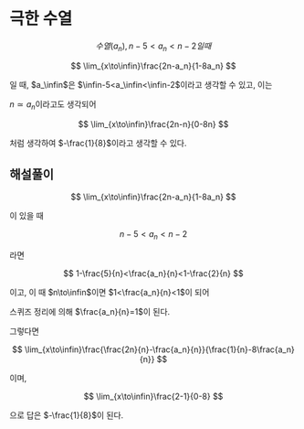 # 극한 수열

$$
수열(a_n),n-5<a_n<n-2일때
$$

$$
\lim_{x\to\infin}\frac{2n-a_n}{1-8a_n}
$$

일 때, $a_\infin$은 $\infin-5<a_\infin<\infin-2$이라고 생각할 수 있고, 이는

$n\simeq a_n$이라고도 생각되어

$$
\lim_{x\to\infin}\frac{2n-n}{0-8n}
$$

처럼 생각하여 $-\frac{1}{8}$이라고 생각할 수 있다.

## 해설풀이

$$
\lim_{x\to\infin}\frac{2n-a_n}{1-8a_n}
$$

이 있을 때

$$
n-5<a_n<n-2
$$

라면

$$
1-\frac{5}{n}<\frac{a_n}{n}<1-\frac{2}{n}
$$

이고, 이 때 $n\to\infin$이면 $1<\frac{a_n}{n}<1$이 되어

스퀴즈 정리에 의해 $\frac{a_n}{n}=1$이 된다.

그렇다면

$$
\lim_{x\to\infin}\frac{\frac{2n}{n}-\frac{a_n}{n}}{\frac{1}{n}-8\frac{a_n}{n}}
$$

이며,

$$
\lim_{x\to\infin}\frac{2-1}{0-8}
$$

으로 답은 $-\frac{1}{8}$이 된다.